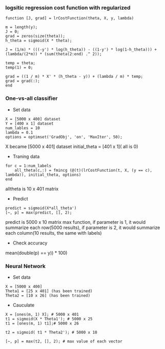 ### logsitic regression cost function with regularized


```
function [J, grad] = lrCostFunction(theta, X, y, lambda)

m = length(y);
J = 0;
grad = zeros(size(theta));
h_theta = sigmoid(X * theta);

J = (1/m) * (((-y') * log(h_theta)) - ((1-y') * log(1-h_theta))) + (lambda/(2*m)) * (sum(theta(2:end) .^ 2));

temp = theta;
temp(1) = 0;

grad = ((1 / m) * X' * (h_theta - y)) + (lambda / m) * temp;
grad = grad(:);
end

```

### One-vs-all classifier

- Set data

```
X = [5000 x 400] dataset
Y = [400 x 1] dataset
num_lables = 10
lambda = 0.1
options = optimset('GradObj', 'on', 'MaxIter', 50);
```

X became [5000 x 401] dataset
initial_theta = [401 x 1]( all is 0)



- Traning data
```
for c = 1:num_labels 
    all_theta(c,:) = fmincg (@(t)(lrCostFunction(t, X, (y == c), lambda)), initial_theta, options)
end
```

alltheta is 10 x 401 matrix

- Predict

```
predict = sigmoid(X*all_theta')
[~, p] = max(predict, [], 2);
```
predict is 5000 x 10 matrix
max function, if parameter is 1, it would summarize each row(5000 results), if parameter is 2, it would summarize each column(10 results, the same with labels)

- Check accuracy

 mean(double(p) == y)) * 100)


### Neural Network 

- Set data 

```
X = [5000 x 400]
Theta1 = [25 x 401] (has been trained)
Theta2 = [10 x 26] (has been trained)
```

- Cauculate

```
X = [ones(m, 1) X]; # 5000 x 401
t1 = sigmoid(X * Theta1'); # 5000 x 25
t1 = [ones(m, 1) t1];# 5000 x 26

t2 = sigmoid( t1 * Theta2'); # 5000 x 10

[~, p] = max(t2, [], 2); # max value of each vector
```



